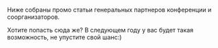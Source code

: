 Ниже собраны промо статьи генеральных партнеров конференции и соорганизаторов.

Хотите попасть сюда же? В следующем году у вас будет такая возможность, не упустите свой шанс:)
